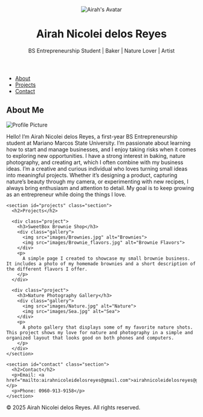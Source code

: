 
<html lang="en">
<head>
  <meta charset="UTF-8" />
  <meta name="viewport" content="width=device-width, initial-scale=1.0"/>
  <link rel="stylesheet" href="style.css"/>
</head>
<body>

  <header>
    <div class="header-content">
      <img src="images/avatar.jpg" alt="Airah's Avatar" class="avatar-header">
      <div>
        <h1>Airah Nicolei delos Reyes</h1>
        <p class="tagline">BS Entrepreneurship Student | Baker | Nature Lover | Artist</p>
      </div>
    </div>
  </header>

  <nav>
    <ul>
      <li><a href="#about">About</a></li>
      <li><a href="#projects">Projects</a></li>
      <li><a href="#contact">Contact</a></li>
    </ul>
  </nav>

  <main>
    <section id="about" class="section">
      <h2>About Me</h2>
      <img src="images/Avatar.jpg" alt="Profile Picture" class="profile-img">
      <p>
        Hello! I’m Airah Nicolei delos Reyes, a first-year BS Entrepreneurship student at Mariano Marcos State University. 
        I’m passionate about learning how to start and manage businesses, and I enjoy taking risks when it comes to exploring new opportunities. 
        I have a strong interest in baking, nature photography, and creating art, which I often combine with my business ideas. 
        I’m a creative and curious individual who loves turning small ideas into meaningful projects. 
        Whether it’s designing a product, capturing nature’s beauty through my camera, or experimenting with new recipes, I always bring enthusiasm and attention to detail. 
        My goal is to keep growing as an entrepreneur while doing the things I love.
      </p>
    </section>

    <section id="projects" class="section">
      <h2>Projects</h2>

      <div class="project">
        <h3>SweetBox Brownie Shop</h3>
        <div class="gallery">
          <img src="images/Brownies.jpg" alt="Brownies">
          <img src="images/Brownie_flavors.jpg" alt="Brownie Flavors">
        </div>
        <p>
          A simple page I created to showcase my small brownie business. It includes a photo of my homemade brownies and a short description of the different flavors I offer.
        </p>
      </div>

      <div class="project">
        <h3>Nature Photography Gallery</h3>
        <div class="gallery">
          <img src="images/Nature.jpg" alt="Nature">
          <img src="images/Sea.jpg" alt="Sea">
        </div>
        <p>
          A photo gallery that displays some of my favorite nature shots. This project shows my love for nature and photography in a simple and organized layout that looks good on both phones and computers.
        </p>
      </div>
    </section>

    <section id="contact" class="section">
      <h2>Contact</h2>
      <p>Email: <a href="mailto:airahnicoleidelosreyes@gmail.com">airahnicoleidelosreyes@gmail.com</a></p>
      <p>Phone: 0960-913-9158</p>
    </section>
  </main>

  <footer>
    <p>&copy; 2025 Airah Nicolei delos Reyes. All rights reserved.</p>
  </footer>

</body>
</html>
